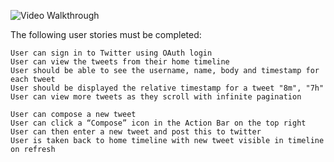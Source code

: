![Video Walkthrough](AndroidClass-TwitterClient.gif)

The following user stories must be completed:

    User can sign in to Twitter using OAuth login
    User can view the tweets from their home timeline
    User should be able to see the username, name, body and timestamp for each tweet
    User should be displayed the relative timestamp for a tweet "8m", "7h"
    User can view more tweets as they scroll with infinite pagination

    User can compose a new tweet
    User can click a “Compose” icon in the Action Bar on the top right
    User can then enter a new tweet and post this to twitter
    User is taken back to home timeline with new tweet visible in timeline on refresh